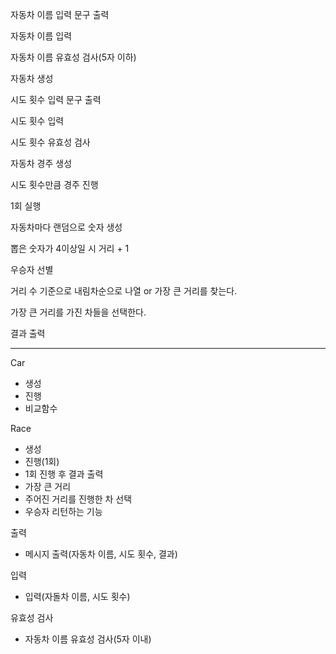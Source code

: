 자동차 이름 입력 문구 출력

자동차 이름 입력

자동차 이름 유효성 검사(5자 이하)

자동차 생성

시도 횟수 입력 문구 출력

시도 횟수 입력

시도 횟수 유효성 검사

자동차 경주 생성

시도 횟수만큼 경주 진행

1회 실행

자동차마다 랜덤으로 숫자 생성

뽑은 숫자가 4이상일 시 거리 + 1

우승자 선별

거리 수 기준으로 내림차순으로 나열 or 가장 큰 거리를 찾는다.

가장 큰 거리를 가진 차들을 선택한다.

결과 출력

---

Car
- 생성
- 진행
- 비교함수

Race
- 생성
- 진행(1회)
- 1회 진행 후 결과 출력
- 가장 큰 거리
- 주어진 거리를 진행한 차 선택
- 우승자 리턴하는 기능

출력
- 메시지 출력(자동차 이름, 시도 횟수, 결과)

입력
- 입력(자돌차 이름, 시도 횟수)

유효성 검사
- 자동차 이름 유효성 검사(5자 이내)